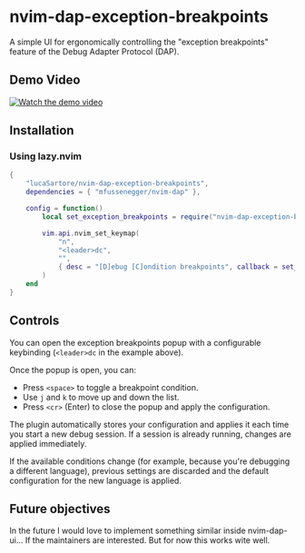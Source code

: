 # nvim-dap-exception-breakpoints
A simple UI for ergonomically controlling the "exception breakpoints" feature of the Debug Adapter Protocol (DAP).

## Demo Video
[![Watch the demo video](https://img.youtube.com/vi/IpB_1lBLM68/0.jpg)](https://www.youtube.com/watch?v=IpB_1lBLM68)

## Installation

### Using lazy.nvim
```lua
{
    "lucaSartore/nvim-dap-exception-breakpoints",
    dependencies = { "mfussenegger/nvim-dap" },

    config = function()
        local set_exception_breakpoints = require("nvim-dap-exception-breakpoints")

        vim.api.nvim_set_keymap(
            "n",
            "<leader>dc",
            "",
            { desc = "[D]ebug [C]ondition breakpoints", callback = set_exception_breakpoints }
        )
    end
}
```

## Controls
You can open the exception breakpoints popup with a configurable keybinding (`<leader>dc` in the example above).

Once the popup is open, you can:
 - Press `<space>` to toggle a breakpoint condition.
 - Use `j` and `k` to move up and down the list.
 - Press `<cr>` (Enter) to close the popup and apply the configuration.

The plugin automatically stores your configuration and applies it each time you start a new debug session. If a session is already running, changes are applied immediately.

If the available conditions change (for example, because you're debugging a different language), previous settings are discarded and the default configuration for the new language is applied.

## Future objectives
In the future I would love to implement something similar inside nvim-dap-ui... If the maintainers are interested. But for now this works wite well.
